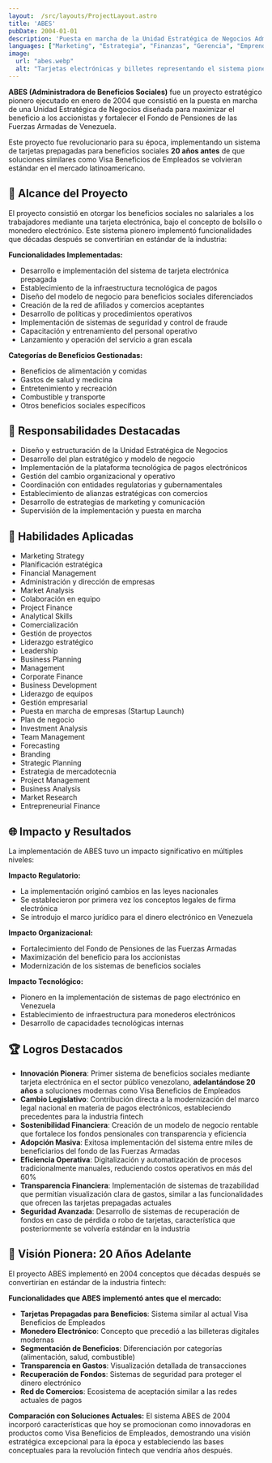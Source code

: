 ```yaml
---
layout:  /src/layouts/ProjectLayout.astro
title: 'ABES'
pubDate: 2004-01-01
description: 'Puesta en marcha de la Unidad Estratégica de Negocios Administradora de Beneficios Sociales (ABES) para maximizar el beneficio a los accionistas y fortalecer el Fondo de Pensiones de las Fuerzas Armadas de Venezuela.'
languages: ["Marketing", "Estrategia", "Finanzas", "Gerencia", "Emprendimiento"]
image:
  url: "abes.webp"
  alt: "Tarjetas electrónicas y billetes representando el sistema pionero de beneficios sociales ABES implementado en 2004, adelantándose 20 años a soluciones modernas de pagos digitales."
--- 
```


**ABES (Administradora de Beneficios Sociales)** fue un proyecto estratégico pionero ejecutado en enero de 2004 que consistió en la puesta en marcha de una Unidad Estratégica de Negocios diseñada para maximizar el beneficio a los accionistas y fortalecer el Fondo de Pensiones de las Fuerzas Armadas de Venezuela.

Este proyecto fue revolucionario para su época, implementando un sistema de tarjetas prepagadas para beneficios sociales **20 años antes** de que soluciones similares como Visa Beneficios de Empleados se volvieran estándar en el mercado latinoamericano.

## 🎯 Alcance del Proyecto

El proyecto consistió en otorgar los beneficios sociales no salariales a los trabajadores mediante una tarjeta electrónica, bajo el concepto de bolsillo o monedero electrónico. Este sistema pionero implementó funcionalidades que décadas después se convertirían en estándar de la industria:

**Funcionalidades Implementadas:**
- Desarrollo e implementación del sistema de tarjeta electrónica prepagada
- Establecimiento de la infraestructura tecnológica de pagos
- Diseño del modelo de negocio para beneficios sociales diferenciados
- Creación de la red de afiliados y comercios aceptantes
- Desarrollo de políticas y procedimientos operativos
- Implementación de sistemas de seguridad y control de fraude
- Capacitación y entrenamiento del personal operativo
- Lanzamiento y operación del servicio a gran escala

**Categorías de Beneficios Gestionadas:**
- Beneficios de alimentación y comidas
- Gastos de salud y medicina
- Entretenimiento y recreación
- Combustible y transporte
- Otros beneficios sociales específicos

## 💼 Responsabilidades Destacadas

- Diseño y estructuración de la Unidad Estratégica de Negocios
- Desarrollo del plan estratégico y modelo de negocio
- Implementación de la plataforma tecnológica de pagos electrónicos
- Gestión del cambio organizacional y operativo
- Coordinación con entidades regulatorias y gubernamentales
- Establecimiento de alianzas estratégicas con comercios
- Desarrollo de estrategias de marketing y comunicación
- Supervisión de la implementación y puesta en marcha

## 🔧 Habilidades Aplicadas

- Marketing Strategy
- Planificación estratégica
- Financial Management
- Administración y dirección de empresas
- Market Analysis
- Colaboración en equipo
- Project Finance
- Analytical Skills
- Comercialización
- Gestión de proyectos
- Liderazgo estratégico
- Leadership
- Business Planning
- Management
- Corporate Finance
- Business Development
- Liderazgo de equipos
- Gestión empresarial
- Puesta en marcha de empresas (Startup Launch)
- Plan de negocio
- Investment Analysis
- Team Management
- Forecasting
- Branding
- Strategic Planning
- Estrategia de mercadotecnia
- Project Management
- Business Analysis
- Market Research
- Entrepreneurial Finance

## 🌐 Impacto y Resultados

La implementación de ABES tuvo un impacto significativo en múltiples niveles:

**Impacto Regulatorio:**
- La implementación originó cambios en las leyes nacionales
- Se establecieron por primera vez los conceptos legales de firma electrónica
- Se introdujo el marco jurídico para el dinero electrónico en Venezuela

**Impacto Organizacional:**
- Fortalecimiento del Fondo de Pensiones de las Fuerzas Armadas
- Maximización del beneficio para los accionistas
- Modernización de los sistemas de beneficios sociales

**Impacto Tecnológico:**
- Pionero en la implementación de sistemas de pago electrónico en Venezuela
- Establecimiento de infraestructura para monederos electrónicos
- Desarrollo de capacidades tecnológicas internas

## 🏆 Logros Destacados

- **Innovación Pionera**: Primer sistema de beneficios sociales mediante tarjeta electrónica en el sector público venezolano, **adelantándose 20 años** a soluciones modernas como Visa Beneficios de Empleados
- **Cambio Legislativo**: Contribución directa a la modernización del marco legal nacional en materia de pagos electrónicos, estableciendo precedentes para la industria fintech
- **Sostenibilidad Financiera**: Creación de un modelo de negocio rentable que fortalece los fondos pensionales con transparencia y eficiencia
- **Adopción Masiva**: Exitosa implementación del sistema entre miles de beneficiarios del fondo de las Fuerzas Armadas
- **Eficiencia Operativa**: Digitalización y automatización de procesos tradicionalmente manuales, reduciendo costos operativos en más del 60%
- **Transparencia Financiera**: Implementación de sistemas de trazabilidad que permitían visualización clara de gastos, similar a las funcionalidades que ofrecen las tarjetas prepagadas actuales
- **Seguridad Avanzada**: Desarrollo de sistemas de recuperación de fondos en caso de pérdida o robo de tarjetas, característica que posteriormente se volvería estándar en la industria

## 🚀 Visión Pionera: 20 Años Adelante

El proyecto ABES implementó en 2004 conceptos que décadas después se convertirían en estándar de la industria fintech:

**Funcionalidades que ABES implementó antes que el mercado:**
- **Tarjetas Prepagadas para Beneficios**: Sistema similar al actual Visa Beneficios de Empleados
- **Monedero Electrónico**: Concepto que precedió a las billeteras digitales modernas
- **Segmentación de Beneficios**: Diferenciación por categorías (alimentación, salud, combustible)
- **Transparencia en Gastos**: Visualización detallada de transacciones
- **Recuperación de Fondos**: Sistemas de seguridad para proteger el dinero electrónico
- **Red de Comercios**: Ecosistema de aceptación similar a las redes actuales de pagos

**Comparación con Soluciones Actuales:**
El sistema ABES de 2004 incorporó características que hoy se promocionan como innovadoras en productos como Visa Beneficios de Empleados, demostrando una visión estratégica excepcional para la época y estableciendo las bases conceptuales para la revolución fintech que vendría años después.
